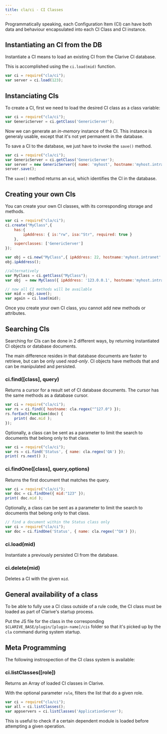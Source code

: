 ```yaml
---
title: cla/ci - CI Classes
---
```


Programmatically speaking, each Configuration Item (CI) 
can have both data and behaviour encapsulated into each 
CI Class and CI instance.

## Instantiating an CI from the DB

Instantiate a CI means to load an existing CI from
the Clarive CI database.

This is accomplished using the `ci.load(mid)` function.

```javascript
var ci = require("cla/ci");
var server = ci.load(123);
```

## Instanciating CIs

To create a CI, first we need to load the desired CI class as a 
class variable:

```javascript
var ci = require("cla/ci");
var GenericServer = ci.getClass('GenericServer');
```

Now we can generate an *in-memory* instance of the CI. This instance
is generaly usable, except that it's not yet permanent in the 
database. 

To save a CI to the database, we just have to invoke the `save()` method.

```javascript
var ci = require("cla/ci");
var GenericServer = ci.getClass('GenericServer');
var server = new GenericServer({ name: 'myhost', hostname:'myhost.intranet' });
server.save();
```

The `save()` method returns an `mid`, which identifies the CI in the database. 

## Creating your own CIs

You can create your own CI classes, with its corresponding
storage and methods. 

```javascript
var ci = require("cla/ci");
ci.create("MyClass",{
    has:{
        ipAddress: { is:"rw", isa:"Str", required: true }
    },
    superclasses: ['GenericServer']
});

var obj = ci.new("MyClass",{ ipAddress: 22, hostname:'myhost.intranet' });
obj.ipAddress();

//alternatively 
var MyClass = ci.getClass("MyClass");
var obj  = new MyClass({ ipAddress: '123.0.0.1', hostname:'myhost.intranet' });

// now all CI methods will be available 
var mid = obj.save();  
var again = ci.load(mid);
```

Once you create your own CI class, you cannot add new methods or attributes. 

## Searching CIs

Searching for CIs can be done in 2 different ways, 
by returning instantiated CI objects or database documents.

The main difference resides in that database documents are faster to
retrieve, but can be only used *read-only*. CI objects have methods 
that and can be manipulated and persisted. 

### ci.find([class], query)

Returns a cursor for a result set of CI database documents.
The cursor has the same methods as a database cursor. 

```javascript
var ci = require("cla/ci");
var rs = ci.find({ hostname: cla.regex("^127.0") });
rs.forEach(function(doc) {
    print( doc.mid );
});
```

Optionally, a class can be sent as a parameter to limit 
the search to documents that belong only to that class.

```javascript
var ci = require("cla/ci");
var rs = ci.find('Status', { name: cla.regex('QA') });
print( rs.next() );
```

### ci.findOne([class], query,options)

Returns the first document that matches the query.

```javascript
var ci = require("cla/ci");
var doc = ci.findOne({ mid:"123" });
print( doc.mid );
```

Optionally, a class can be sent as a parameter to limit 
the search to documents that belong only to that class.

```javascript
// find a document within the Status class only
var ci = require("cla/ci");
var doc = ci.findOne('Status', { name: cla.regex('^QA') });
```

### ci.load(mid)

Instantiate a previously persisted CI from the database. 

### ci.delete(mid)

Deletes a CI with the given `mid`.

## General availability of a class

To be able to fully use a CI class outside of a rule code, the CI class must be loaded
as part of Clarive's startup process. 

Put the JS file for the class in the corresponding `$CLARIVE_BASE/plugin/[plugin-name]/cis` folder
so that it's picked up by the `cla` command during system startup. 

## Meta Programming

The following instrospection of the CI class system is available:

### ci.listClasses([role])

Returns an Array of loaded CI classes in Clarive.

With the optional parameter `role`, filters the list that do a given role. 

```javascript
var ci = require("cla/ci");
var all = ci.listClasses();
var appservers = ci.listClasses('ApplicationServer');
```

This is useful to check if a certain dependent module is loaded before attempting
a given operation. 

